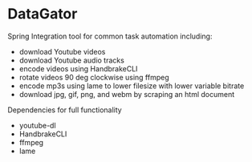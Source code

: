 DataGator
=========

Spring Integration tool for common task automation including:
- download Youtube videos
- download Youtube audio tracks
- encode videos using HandbrakeCLI
- rotate videos 90 deg clockwise using ffmpeg
- encode mp3s using lame to lower filesize with lower variable bitrate
- download jpg, gif, png, and webm by scraping an html document

Dependencies for full functionality
- youtube-dl
- HandbrakeCLI
- ffmpeg
- lame
